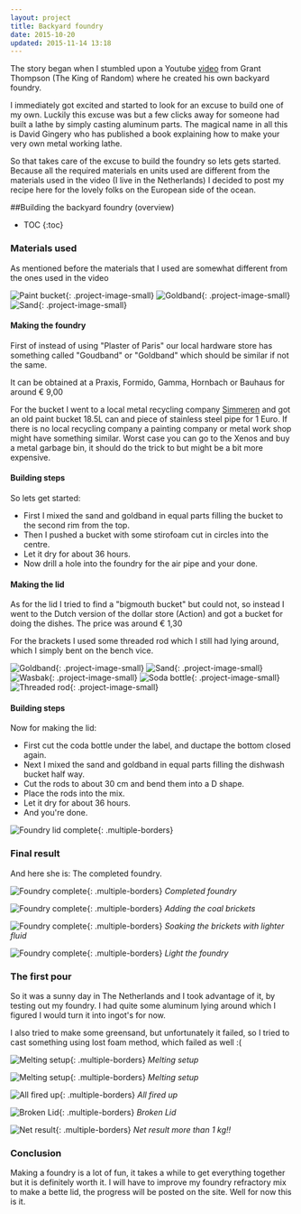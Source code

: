 ```yaml
---
layout: project
title: Backyard foundry
date: 2015-10-20
updated: 2015-11-14 13:18
---
```


The story began when I stumbled upon a Youtube [video](https://www.youtube.com/watch?v=hHD10DjxM1g) from Grant Thompson (The King of Random) where he created his own backyard foundry.

I immediately got excited and started to look for an excuse to build one of my own.
Luckily this excuse was but a few clicks away for someone had built a lathe by simply casting aluminum parts. The magical name in all this is David Gingery who has published a book explaining how to make your very own metal working lathe.

So that takes care of the excuse to build the foundry so lets gets started.
Because all the required materials en units used are different from the materials used in the video (I live in the Netherlands)  I decided to post my recipe here for the lovely folks on the European side of the ocean.


##Building the backyard foundry (overview)

* TOC
{:toc}

### Materials used

As mentioned before the materials that I used are somewhat different from the ones used in the video

![Paint bucket](paint_can.png){: .project-image-small}
![Goldband](goldband.png){: .project-image-small}
![Sand](building_sand.png){: .project-image-small}

#### Making the foundry

First of instead of using "Plaster of Paris" our local hardware store has something called "Goudband" or "Goldband" which should be similar if not the same.

It can be obtained at a Praxis, Formido, Gamma, Hornbach or Bauhaus for around &euro; 9,00

For the bucket I went to a local metal recycling company [Simmeren](http://www.simmeren.nl/) and got an old paint bucket 18.5L can and piece of stainless steel pipe for 1 Euro.
If there is no local recycling company a painting company or metal work shop might have something similar. Worst case you can go to the Xenos and buy a metal garbage bin, it should do the trick to but might be a bit more expensive.

#### Building steps

So lets get started:

* First I mixed the sand and goldband in equal parts filling the bucket to the second rim from the top.
* Then I pushed a bucket with some stirofoam cut in circles into the centre.
* Let it dry for about 36 hours.
* Now drill a hole into the foundry for the air pipe and your done.

#### Making the lid

As for the lid I tried to find a "bigmouth bucket" but could not, so instead I went to the Dutch version of the dollar store (Action) and got a bucket for doing the dishes. The price was around &euro; 1,30

For the brackets I used some threaded rod which I still had lying around, which I simply bent on the bench vice.

![Goldband](goldband.png){: .project-image-small}
![Sand](building_sand.png){: .project-image-small}
![Wasbak](wasbak.png){: .project-image-small}
![Soda bottle](soda_bottle.png){: .project-image-small}
![Threaded rod](threaded_rod.png){: .project-image-small}

#### Building steps

Now for making the lid:

* First cut the coda bottle under the label, and ductape the bottom closed again.
* Next I mixed the sand and goldband in equal parts filling the dishwash bucket half way.
* Cut the rods to about 30 cm and bend them into a D shape.
* Place the rods into the mix.
* Let it dry for about 36 hours.
* And you're done.

![Foundry lid complete](completed_lid.jpg){: .multiple-borders}

### Final result
And here she is: The completed foundry.

![Foundry complete](foundry_complete.jpg){: .multiple-borders}
*Completed foundry*

![Foundry complete](adding_brickets.jpg){: .multiple-borders}
*Adding the coal brickets*

![Foundry complete](soaking_the_brickets.jpg){: .multiple-borders}
*Soaking the brickets with lighter fluid*

![Foundry complete](light_the_foundry.jpg){: .multiple-borders}
*Light the foundry*

### The first pour

So it was a sunny day in The Netherlands and I took advantage of it, by testing out my foundry.
I had quite some aluminum lying around which I figured I would turn it into ingot's for now.

I also tried to make some greensand, but unfortunately it failed, so I tried to cast something using lost foam method, which failed as well :(

![Melting setup](melting_setup.jpg){: .multiple-borders}
*Melting setup*

![Melting setup](melting_setup.jpg){: .multiple-borders}
*Melting setup*

![All fired up](all_fired_up.jpg){: .multiple-borders}
*All fired up*

![Broken Lid](broken_lid.jpg){: .multiple-borders}
*Broken Lid*

![Net result](net_result.jpg){: .multiple-borders}
*Net result more than 1 kg!!*

### Conclusion

Making a foundry is a lot of fun, it takes a while to get everything together but it is definitely worth it. I will have to improve my foundry refractory mix to make a bette lid, the progress will be posted on the site. Well for now this is it.
